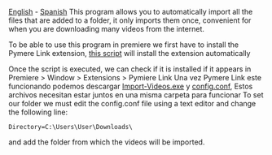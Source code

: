 [English](https://github.com/BrianGoldYT/Premiere-Auto-Import-Tool/blob/main/README.md) - [Spanish](https://github.com/BrianGoldYT/Premiere-Auto-Import-Tool/blob/main/README-es.md)
This program allows you to automatically import all the files that are added to a folder, it only imports them once, convenient for when you are downloading many videos from the internet.

To be able to use this program in premiere we first have to install the Pymere Link extension, [this script](https://raw.githubusercontent.com/BrianGoldYT/Premiere-Auto-Import-Tool/main/Install_Pymiere_Link.bat) will install the extension automatically

Once the script is executed, we can check if it is installed if it appears in Premiere > Window > Extensions > Pymiere Link
Una vez Pymere Link este funcionando podemos descargar [Import-Videos.exe](https://github.com/BrianGoldYT/Premiere-Auto-Import-Tool/releases/download/0.0.1/Import-Videos.exe) y [config.conf](https://github.com/BrianGoldYT/Premiere-Auto-Import-Tool/releases/download/0.0.1/config.conf), Estos archivos necesitan estar juntos en una misma carpeta para funcionar
To set our folder we must edit the config.conf file using a text editor and change the following line:

    Directory=C:\Users\User\Downloads\

and add the folder from which the videos will be imported.
